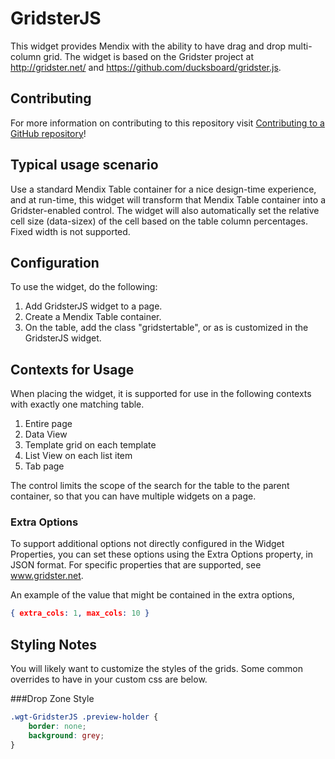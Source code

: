 # GridsterJS

This widget provides Mendix with the ability to have drag and drop multi-column grid. The widget is based on the Gridster project
at http://gridster.net/ and https://github.com/ducksboard/gridster.js.

## Contributing

For more information on contributing to this repository visit [Contributing to a GitHub repository](https://world.mendix.com/display/howto50/Contributing+to+a+GitHub+repository)!

## Typical usage scenario

Use a standard Mendix Table container for a nice design-time experience, and at run-time, this widget will transform
that Mendix Table container into a Gridster-enabled control. The widget will also automatically set the relative
cell size (data-sizex) of the cell based on the table column percentages. Fixed width is not supported.
 
## Configuration

To use the widget, do the following:

1. Add GridsterJS widget to a page.
2. Create a Mendix Table container.
3. On the table, add the class "gridstertable", or as is customized in the GridsterJS widget.

## Contexts for Usage

When placing the widget, it is supported for use in the following contexts with exactly one matching table.

1. Entire page
2. Data View
3. Template grid on each template
4. List View on each list item
5. Tab page

The control limits the scope of the search for the table to the parent container, so that you can have multiple widgets on a page.

### Extra Options

To support additional options not directly configured in the Widget Properties, you can set these options using
the Extra Options property, in JSON format. For specific properties that are supported, see www.gridster.net.

An example of the value that might be contained in the extra options,

```JSON
{ extra_cols: 1, max_cols: 10 }
```

## Styling Notes

You will likely want to customize the styles of the grids. Some common overrides to have in your custom css are below.

###Drop Zone Style
```css
.wgt-GridsterJS .preview-holder {
    border: none;
    background: grey;
}
```
